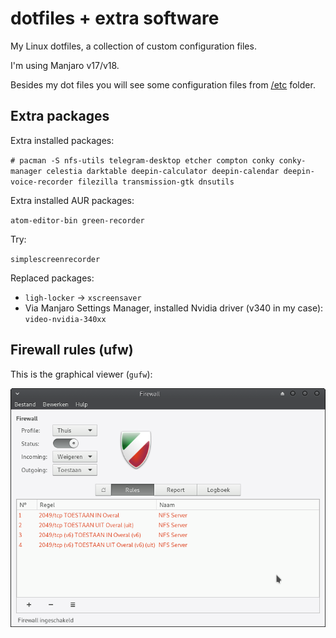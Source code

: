 # dotfiles + extra software

My Linux dotfiles, a collection of custom configuration files.

I'm using Manjaro v17/v18.

Besides my dot files you will see some configuration files from [/etc](etc) folder.

## Extra packages

Extra installed packages:

`# pacman -S nfs-utils telegram-desktop etcher compton conky conky-manager celestia darktable deepin-calculator deepin-calendar deepin-voice-recorder filezilla transmission-gtk dnsutils`

Extra installed AUR packages:

`atom-editor-bin green-recorder`

Try:

`simplescreenrecorder`

Replaced packages:
* `ligh-locker` -> `xscreensaver`
* Via Manjaro Settings Manager, installed Nvidia driver (v340 in my case): `video-nvidia-340xx`

## Firewall rules (ufw)

This is the graphical viewer (`gufw`):

![Firewall rules](firewall_rules.png)